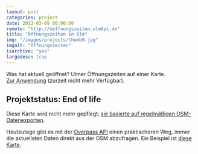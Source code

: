 ```yaml
---
layout: post
categories: project
date: 2013-03-09 00:00:00
remote: "http://oeffnungszeiten.ulmApi.de"
title: "Öffnungszeiten in Ulm"
img: "/images/projects/thumb0.jpg" 
imgalt: "Öffnungszeiten"
isarchive: "yes"
largedesc: true
---
```


Was hat aktuell geöffnet? Ulmer Öffnungszeiten auf einer Karte.<br/>
<a href="http://oeffnungszeiten.ulmApi.de" title="Öffnungszeiten in Ulm">Zur Anwendung</a> (zurzeit nicht mehr Verfügbar). 

## Projektstatus: End of life

Diese Karte wird nicht mehr gepflegt; [sie basierte auf regelmäßigen OSM-Datenexporten](https://github.com/cmichi/ulm-opening-hours). 

Heutzutage gibt es mit der [Overpass API](http://wiki.openstreetmap.org/wiki/Overpass_API) einen praktischeren Weg, immer die aktuellsten Daten direkt aus der OSM abzufragen. Ein Beispiel ist [diese Karte](http://openingh.openstreetmap.de/).





